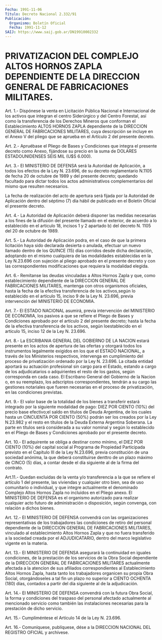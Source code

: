 ```yaml
---
Fecha: 1991-11-06
Título: Decreto Nacional 2.332/91
Publicación:
  Organismo: Boletín Oficial
  Fecha: 1991-11-12
SAIJ: https://www.saij.gob.ar/DN19910002332
---
```

# PRIVATIZACION DEL COMPLEJO ALTOS HORNOS ZAPLA DEPENDIENTE DE LA DIRECCION GENERAL DE FABRICACIONES MILITARES.

<a id="1"></a>
Art.  1.-  Dispónese la venta en Licitación Pública Nacional e Internacional de  los  activos que integran el centro Siderúrgico y del Centro Forestal, así  como  la  transferencia  de  los Derechos Mineros   que  conforman  el  Establecimiento  ALTOS  HORNOS  ZAPLA dependiente  de  la  DIRECCION  GENERAL DE FABRICACIONES MILITARES, cuya  descripción  se incluye en el  Anexo  V  del  pliego  que  se aprueba en el Artículo 2 del presente decreto.

<a id="2"></a>
Art. 2.- Apruébase el Pliego de Bases y Condiciones que integra el presente  decreto  como Anexo, fijándose su precio en la suma de DOLARES ESTADOUNIDENSES SEIS MIL (U$S 6.000).

<a id="3"></a>
Art.  3.-  El  MINISTERIO  DE  DEFENSA  será  la  Autoridad de Aplicación, a todos los efectos de la Ley N. 23.696, de  su decreto reglamentario N.1105 de fecha 20 de octubre de 1989 y del  presente decreto; quedando facultado para dictar todos los actos administrativos  complementarios del mismo que resulten necesarios.

La fecha de realización  del  acto  de  apertura será fijada por la Autoridad  de  Aplicación  dentro  del séptimo  (7)  día  hábil  de publicado en el Boletín Oficial el presente decreto.

<a id="4"></a>
Art. 4.- La Autoridad de Aplicación deberá disponer las medidas necesarias  a  los  fines de la difusión del presente llamado en el exterior, de acuerdo  a lo establecido en el articulo 18, incisos 1 y 2 apartado b) del decreto  N.  1105  del  20  de octubre de 1989.

<a id="5"></a>
Art. 5.- La Autoridad de Aplicación podra, en el caso de que la primera    licitación  haya  sido  declarada  desierta  o  anulada, efectuar un  nuevo  llamado dentro de los QUINCE (15) días corridos desde dicha declaración,  adoptando  en  el mismo cualquiera de las modalidades establecidas en la Ley N.23.696  con sujeción al pliego aprobado   en  el  presente  decreto  y  con  las  correspondientes modificaciones que requiera la modalidad elegida.

<a id="6"></a>
Art. 6.- Remítanse las deudas vinculadas a Altos Hornos Zapla y que,  como  establecimiento  dependiente de la DIRECCION GENERAL DE FABRICACIONES MILITARES, mantenga  con  otros organismos oficiales, hasta la fecha de la efectiva transferencia  de  los  activos,según lo  establecido  en  el artículo 15, inciso 9 de la Ley N.  23.696, previa intervención del MINISTERIO DE ECONOMIA.

<a id="7"></a>
Art.  7.-  El ESTADO NACIONAL asumirá, previa intervención del MINISTERIO DE ECONOMIA,  los  pasivos a que se refiere el Pliego de Bases  y  Condiciones  aprobado por  el  artículo  2  del  presente decreto;  hasta  la fecha  de  la  efectiva  transferencia  de  los activos, según loestablecido  en  el  articulo  15, inciso 12 de la Ley N. 23.696.

<a id="8"></a>
Art. 8.- La ESCRIBANIA GENERAL DEL GOBIERNO DE LA NACION estará presente  en  los actos de apertura de las ofertas y otorgará todos los  instrumentos    legalmente  exigidos  en  los  que  el  ESTADO NACIONAL, a través de  los  Ministerios  respectivos, intervenga en cumplimiento del proceso de privatización  ordenado  por  la Ley N. 23.696.  La citada  entidad aportará su actuación profesional  sin cargo para el Estado,  estando  a  cargo  de  los  adjudicatarios o adquirientes  el  resto  de los gastos, según corresponda  en  cada caso. El Escribano General  del  Gobierno  de  la  Nacion  o, en su reemplazo, los adscriptos correspondientes, tendrán a su cargo  las gestiones  notariales  que  fueren  necesarias  en  el  proceso  de privatización, en las condiciones previstas.

<a id="9"></a>
Art.  9.-  El  valor  base  de  la  totalidad  de los bienes a transferir  estará  integrado por la siguiente modalidad  de  pago: DIEZ POR CIENTO (10%)  del precio base efectivo;el saldo en títulos de Deuda Argentina, de los  cuales  hasta  un  CINCUENTA POR CIENTO (50%)  podrán ser los creados por la Ley N.23.982  y  el  resto  en títulos  de  la  Deuda  Externa  Argentina  Soberana.  La  parte en títulos  será considerada a su valor nominal y según lo establecido en el Pliego  de  Bases  y  Condiciones  aprobado  por  el presente decreto.

<a id="10"></a>
Art.  10.-  El adquirente se obliga a destinar como mínimo, el DIEZ POR CIENTO (10%)  del  capital social al Programa de Propiedad Participada previsto en el Capítulo  III de la Ley N.23.696, previa constitución de una sociedad anónima,  la  que  deberá constituirse denttro  de un plazo máximo de CINCO (5) días, a contar  desde  el día siguiente al de la firma del contrato.

<a id="11"></a>
Art.11.-  Quedan  excluidas de la venta y/o transferencia a la que  se  refiere  el artículo  1  del  presente,  las  viviendas  y cualquier otro bien,  sea  de  uso  comunitario o individual, y que integre actualmente el denominado Complejo  Altos  Hornos  Zapla no incluidos  en  el  Pliego  anexo.  El  MINISTERIO  DE DEFENSA es el organismo  autorizado  para  realizar  cualquier  acto  futuro   de administración  o  disposición,  según  convenga,  con  relación  a dichos bienes.

<a id="12"></a>
Art. 12.- El MINISTERIO DE DEFENSA convendrá con las organizaciones  representativas de los trabajadores las condiciones de retiro del personal  dependiente  de  la  DIRECCION  GENERAL  DE FABRICACIONES  MILITARES, vinculado al establecimiento Altos Hornos Zapla y que no fuera  transferido  a  la  sociedad  creada  por  el ADJUDICATARIO,  dentro del marco legislativo vigente en la materia.

<a id="13"></a>
Art. 13.- El MINISTERIO DE DEFENSA asegurará la continuidad en iguales  condiciones,  de la prestación de los servicios de la Obra Social  dependiente  de  la   DIRECCION  GENERAL  DE  FABRICACIONES MILITARES actualmente afectada  a  la  atencion  de  sus  afiliados correspondientes  al  Establecimiento  Altos  Hornos  Zapla,  hasta tanto los trabajadores organicen su propia Obra Social, otorgándoseles  a  tal  fin  un  plazo no superior a CIENTO OCHENTA (180)  días,  contados  a  partir  del   día siguiente  al  de  la adjudicación.

<a id="14"></a>
Art. 14.- El MINISTERIO DE DEFENSA convendrá con la futura Obra Social,  la  forma y condiciones del traspaso del personal afectado actualmente al  mencionado  servicio como también las instalaciones necesarias para la prestación de dicho servicio.

<a id="15"></a>
Art.  15.-  Cumpliméntese  el Artículo 14 de la Ley N. 23.696.

<a id="16"></a>
Art. 16.- Comuníquese, publíquese, dése a la DIRECCION NACIONAL DEL REGISTRO OFICIAL y archívese.